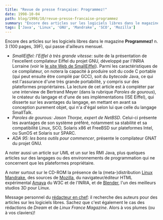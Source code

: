 ```yaml
---
title: "Revue de presse française: Programmez!"
date: 1998-10-04
path: blog/1998/10/revue-presse-francaise-programmez
summary: "Encore des articles sur les logiciels libres dans le magazine Programmez."
tags: ['Java', 'Linux', 'GNU', 'Mandrake', 'SCO', 'Mozilla']
---
```


<P>
Encore des articles sur les logiciels libres dans le magazine
<B>Programmez!</B> n. 3 (100 pages, 39F), qui passe d'ailleurs mensuel.
</P>

<UL>

<LI>
<EM>SmallEiffel: l'Eiffel à très grande vitesse</EM>:
suite de la présentation de l'excellent compilateur Eiffel
du projet GNU, développé par l'INRIA Lorraine (voir le <A HREF="http://www.loria.fr/projets/SmallEiffel/">le site Web de
SmallEiffel</A>). Parmi les caractéristiques de ce compilateur,
on notera la capacité à produire soit du code C portable (qui peut
ensuite être compilé par GCC), soit du <EM>bytecode</EM> Java, ce
qui est l'assurance d'une très grande portabilité, y compris sur des
plateformes propriértaires. La lecture de cet article est à compléter
par une interview de Bertrand Meyer (dans la rubrique <EM>Paroles de
gourous</EM>), le créateur du langage et d'une de ses implémentations (ISE
Eiffel), qui disserte sur les avantages du langage, en mettant en avant sa
conception purement objet, qui n'a d'égal selon lui que celle du langage
SmallTalk.

<LI>
<EM>Paroles de gourous: Jason Thorpe, expert de NetBSD</EM>. Celui-ci
présente les avantages de son système préféré, notamment sa stabilité et
sa compatibilité Linux, SCO, Solaris x86 et FreeBSD sur plateformes
Intel, ou SunOS et Solaris sur SPARC.

<LI><EM>ADA 95: les bons outils pour commencer</EM>, présente
le compilateur GNAT du projet GNU.

</UL>

<P>
A noter aussi un article sur UML et un sur les RMI Java, plus quelques
articles sur des langages ou des environnements de programmation qui ne
concernent que les plateformes propriétaire.
</P>

<P>
A noter surtout sur le CD-ROM la présence de la (meta-)distribution <A HREF="http://www.linux-mandrake.com/">Linux Mandrake</A>, des sources
de <A HREF="http://www.mozilla.org/">Mozilla</A>, du navigateur/éditeur
HTML expérimental <A HREF="http://www.w3.org/Amaya/">Amaya</A> du W3C
et de l'INRIA, et de <A HREF="http://www.blender.nl">Blender</A>, l'un
des meilleurs studios 3D pour Linux.
</P>

<P>
Message personnel du <A HREF="mailto:feedback@planetepc.fr">rédacteur
en chef</A>: il recherche des auteurs pour des articles sur les logiciels
libres. Sachez que c'est également le cas des rédactions de <EM>Dream</EM> et
de <EM>Linux France Magazine</EM>. Alors à vos plumes (ou à vos claviers)!
</P>


